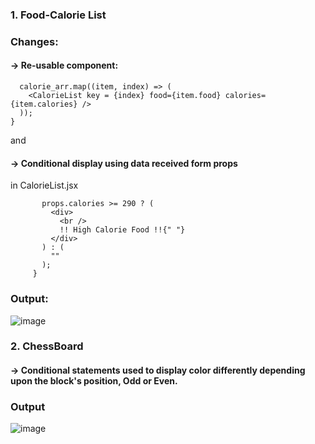 ### 1. Food-Calorie List
### Changes:

#### -> Re-usable component:
```{
  calorie_arr.map((item, index) => (
    <CalorieList key = {index} food={item.food} calories={item.calories} />
  ));
}
```

and

#### -> Conditional display using data received form props
in CalorieList.jsx
 ```     {
        props.calories >= 290 ? (
          <div>
            <br />
            !! High Calorie Food !!{" "}
          </div>
        ) : (
          ""
        );
      }
```
### Output:
![image](https://user-images.githubusercontent.com/81289215/125974853-a537d7c8-2e17-4b1a-ab91-3c9a17e6d2a9.png)


### 2. ChessBoard

#### -> Conditional statements used to display color differently depending upon the block's position, Odd or Even.

### Output
![image](https://user-images.githubusercontent.com/81289215/126011775-2e2efddb-dce5-4a1c-917f-0809c58926db.png)


